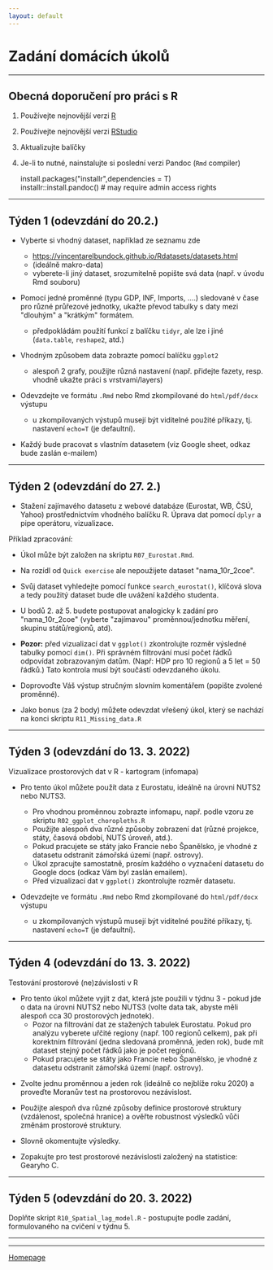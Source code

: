 ```yaml
---
layout: default
---
```

# Zadání domácích úkolů

--- 


## Obecná doporučení pro práci s R

1. Používejte nejnovější verzi [R](https://www.r-project.org/)
2. Používejte nejnovější verzi [RStudio](https://rstudio.com/products/rstudio/)
3. Aktualizujte balíčky
4. Je-li to nutné, nainstalujte si poslední verzi Pandoc (`Rmd` compiler)
  
      install.packages("installr",dependencies = T)  
      installr::install.pandoc() # may require admin access rights  
     

---


## Týden 1 (odevzdání do 20.2.)

*  Vyberte si vhodný dataset, například ze seznamu zde  
    + https://vincentarelbundock.github.io/Rdatasets/datasets.html 
    + (ideálně makro-data)
    + vyberete-li jiný dataset, srozumitelně popište svá data (např. v úvodu Rmd souboru)
    
* Pomocí jedné proměnné (typu GDP, INF, Imports, ....) sledované v čase pro různé průřezové jednotky, ukažte převod tabulky s daty mezi "dlouhým" a "krátkým" formátem.
    + předpokládám použití funkcí z balíčku `tidyr`, ale lze i jiné (`data.table`, `reshape2`, atd.)  

* Vhodným způsobem data zobrazte pomocí balíčku `ggplot2`  
    + alespoň 2 grafy, použijte různá nastavení (např. přidejte fazety, resp. vhodně ukažte práci s vrstvami/layers)
    
* Odevzdejte ve formátu `.Rmd` nebo Rmd zkompilované do `html/pdf/docx` výstupu   
    + u zkompilovaných výstupů musejí být viditelné použité příkazy, tj. nastavení `echo=T` (je defaultní).

* Každý bude pracovat s vlastním datasetem (viz Google sheet, odkaz bude zaslán e-mailem)

---

## Týden 2 (odevzdání do 27. 2.)

* Stažení zajímavého datasetu z webové databáze (Eurostat, WB, ČSÚ, Yahoo) prostřednictvím vhodného balíčku R. Úprava dat pomocí `dplyr` a pipe operátoru, vizualizace.

Příklad zpracování:  

* Úkol může být založen na  skriptu `R07_Eurostat.Rmd`.  
* Na rozídl od `Quick exercise` ale nepoužijete dataset "nama_10r_2coe".   
* Svůj dataset vyhledejte pomocí funkce `search_eurostat()`, klíčová slova a tedy použitý dataset bude dle uvážení každého studenta.   
* U bodů 2. až 5. budete postupovat analogicky k zadání pro "nama_10r_2coe" (vyberte "zajímavou" proměnnou/jednotku měření, skupinu států/regionů, atd).  
* **Pozor:** před vizualizací dat v `ggplot()` zkontrolujte rozměr výsledné tabulky pomocí `dim()`. Při správném filtrování musí počet řádků odpovídat zobrazovaným datům. (Např: HDP pro 10 regionů a 5 let = 50 řádků.) Tato kontrola musí být součástí odevzdaného úkolu.  
* Doprovoďte Váš výstup stručným slovním komentářem (popište zvolené proměnné).

* Jako bonus (za 2 body) můžete odevzdat vřešený úkol, který se nachází na konci skriptu `R11_Missing_data.R`

---

## Týden 3 (odevzdání do 13. 3. 2022)

Vizualizace prostorových dat v R - kartogram (infomapa)

* Pro tento úkol můžete použít data z Eurostatu, ideálně na úrovni NUTS2 nebo NUTS3. 
    + Pro vhodnou proměnnou zobrazte infomapu, např. podle vzoru ze skriptu `R02_ggplot_choropleths.R`  
    + Použijte alespoň dva různé způsoby zobrazení dat (různé projekce, státy, časová období, NUTS úroveň, atd.).  
    + Pokud pracujete se státy jako Francie nebo Španělsko, je vhodné z datasetu odstranit zámořská území (např. ostrovy). 
    + Úkol zpracujte samostatně, prosím každého o vyznačení datasetu do Google docs (odkaz Vám byl zaslán emailem).
    + Před vizualizací dat v `ggplot()` zkontrolujte rozměr datasetu. 
    
* Odevzdejte ve formátu `.Rmd` nebo Rmd zkompilované do `html/pdf/docx` výstupu   
    + u zkompilovaných výstupů musejí být viditelné použité příkazy, tj. nastavení `echo=T` (je defaultní).


--- 

## Týden 4 (odevzdání do 13. 3. 2022)

Testování prostorové (ne)závislosti v R 

* Pro tento úkol můžete vyjít z dat, která jste použili v týdnu 3  - pokud jde o data na úrovni NUTS2 nebo NUTS3 (volte data tak, abyste měli alespoň cca 30 prostorových jednotek). 
    + Pozor na filtrování dat ze stažených tabulek Eurostatu. Pokud pro analýzu vyberete uřčité regiony (např. 100 regionů celkem), pak při korektním filtrování (jedna sledovaná proměnná, jeden rok), bude mít dataset stejný počet řádků jako je počet regionů.  
    + Pokud pracujete se státy jako Francie nebo Španělsko, je vhodné z datasetu odstranit zámořská území (např. ostrovy). 
    
+ Zvolte jednu proměnnou a jeden rok (ideálně co nejblíže roku 2020) a proveďte Moranův test na prostorovou nezávislost.  

+ Použijte alespoň dva různé způsoby definice prostorové struktury (vzdálenost, společná hranice) a ověřte robustnost výsledků vůči změnám prostorové struktury.  

+ Slovně okomentujte výsledky.

+ Zopakujte pro test prostorové nezávislosti založený na statistice: Gearyho C.  


---

## Týden 5 (odevzdání do 20. 3. 2022)

Doplňte skript `R10_Spatial_lag_model.R` - postupujte podle zadání, formulovaného na cvičení v týdnu 5.

---





--- 

[Homepage](https://formanektomas.github.io/4EK417/)
